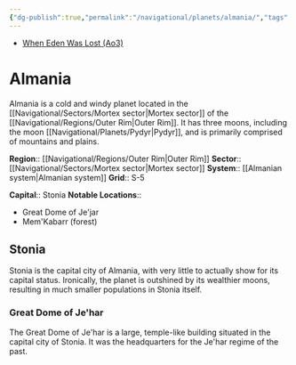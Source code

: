 ```yaml
---
{"dg-publish":true,"permalink":"/navigational/planets/almania/","tags":["map","planet","outerrim","mortex","almaniasys"]}
---
```


- [When Eden Was Lost (Ao3)](https://archiveofourown.org/works/19334440/chapters/45992584)
# Almania

Almania is a cold and windy planet located in the [[Navigational/Sectors/Mortex sector\|Mortex sector]] of the [[Navigational/Regions/Outer Rim\|Outer Rim]]. It has three moons, including the moon [[Navigational/Planets/Pydyr\|Pydyr]], and is primarily comprised of mountains and plains. 

**Region**::  [[Navigational/Regions/Outer Rim\|Outer Rim]]
**Sector**::  [[Navigational/Sectors/Mortex sector\|Mortex sector]]
**System**::  [[Almanian system\|Almanian system]]
**Grid**::  S-5

**Capital**::  Stonia 
**Notable Locations**::
- Great Dome of Je'jar
- Mem'Kabarr (forest)
## Stonia

Stonia is the capital city of Almania, with very little to actually show for its capital status. Ironically, the planet is outshined by its wealthier moons, resulting in much smaller populations in Stonia itself.

### Great Dome of Je'har

The Great Dome of Je'har is a large, temple-like building situated in the capital city of Stonia. It was the headquarters for the Je'har regime of the past. 